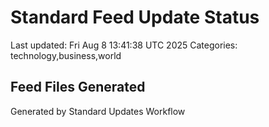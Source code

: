 # Standard Feed Update Status
Last updated: Fri Aug  8 13:41:38 UTC 2025
Categories: technology,business,world

## Feed Files Generated

Generated by Standard Updates Workflow
